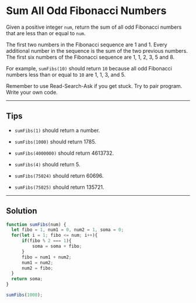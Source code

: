 # Sum All Odd Fibonacci Numbers

Given a positive integer `num`, return the sum of all odd Fibonacci numbers that are less than or equal to `num`.

The first two numbers in the Fibonacci sequence are 1 and 1. Every additional number in the sequence is the sum of the two previous numbers. The first six numbers of the Fibonacci sequence are 1, 1, 2, 3, 5 and 8.

For example, `sumFibs(10)` should return `10` because all odd Fibonacci numbers less than or equal to `10` are 1, 1, 3, and 5.

Remember to use Read-Search-Ask if you get stuck. Try to pair program. Write your own code.

---

## Tips

- `sumFibs(1)` should return a number.

- `sumFibs(1000)` should return 1785.

- `sumFibs(4000000)` should return 4613732.

- `sumFibs(4)` should return 5.

- `sumFibs(75024)` should return 60696.

- `sumFibs(75025)` should return 135721.

---

## Solution

```js
function sumFibs(num) {
  let fibo = 1, num1 = 0, num2 = 1, soma = 0;
  for(let i = 1; fibo <= num; i++){
      if(fibo % 2 === 1){
          soma = soma + fibo;
      }
      fibo = num1 + num2;
      num1 = num2;
      num2 = fibo;
  }
  return soma;
}

sumFibs(1000);
```